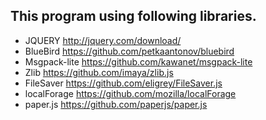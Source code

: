 ## This program using following libraries.

* JQUERY http://jquery.com/download/
* BlueBird https://github.com/petkaantonov/bluebird
* Msgpack-lite https://github.com/kawanet/msgpack-lite
* Zlib https://github.com/imaya/zlib.js
* FileSaver https://github.com/eligrey/FileSaver.js
* localForage https://github.com/mozilla/localForage
* paper.js https://github.com/paperjs/paper.js

